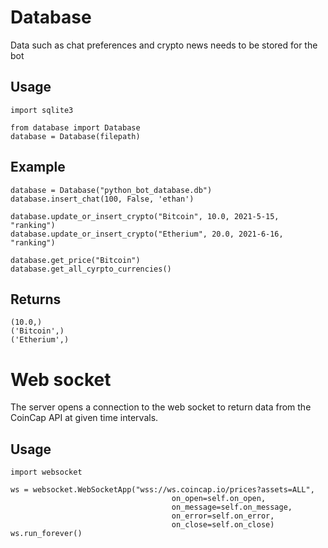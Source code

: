 # Database

Data such as chat preferences and crypto news needs to be stored for the bot

## Usage
```
import sqlite3

from database import Database
database = Database(filepath)
```

## Example
```
database = Database("python_bot_database.db")
database.insert_chat(100, False, 'ethan')

database.update_or_insert_crypto("Bitcoin", 10.0, 2021-5-15, "ranking")
database.update_or_insert_crypto("Etherium", 20.0, 2021-6-16, "ranking")

database.get_price("Bitcoin")
database.get_all_cyrpto_currencies()
```

## Returns
```
(10.0,)
('Bitcoin',)
('Etherium',)
```

# Web socket

The server opens a connection to the web socket to return data from the CoinCap API at given time intervals.

## Usage
```
import websocket

ws = websocket.WebSocketApp("wss://ws.coincap.io/prices?assets=ALL",
                                    on_open=self.on_open,
                                    on_message=self.on_message,
                                    on_error=self.on_error,
                                    on_close=self.on_close)
ws.run_forever()
```
